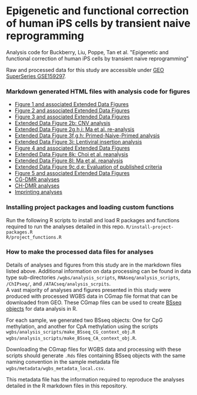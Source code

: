 # Epigenetic and functional correction of human iPS cells by transient naive reprogramming

Analysis code for Buckberry, Liu, Poppe, Tan et al. "Epigenetic and functional correction of human iPS cells by transient naive reprogramming"

Raw and processed data for this study are accessible under [GEO SuperSeries GSE159297](https://www.ncbi.nlm.nih.gov/geo/query/acc.cgi?acc=GSE159297).

### Markdown generated HTML files with analysis code for figures
- [Figure 1 and associated Extended Data Figures](Figure_1.md)
- [Figure 2 and associated Extended Data Figures](Fig_2.md)
- [Figure 3 and associated Extended Data Figures](Fig_3.md)
- [Extended Data Figure 2b: CNV analysis](ED_Fig_2b_CNV_analysis.md)
- [Extended Data Figure 2g,h,i: Ma et al. re-analysis](ED_Fig_3ghi_Ma_et_al_analysis.md)
- [Extended Data Figure 3f,g,h: Primed-Naive-Primed analysis](ED_Fig_4fgh_PNP_iPSC_analysis.md)
- [Extended Data Figure 3i: Lentiviral insertion analysis](ED_Fig_4i_lenti_insertion_analysis.md)
- [Figure 4 and associated Extended Data Figures](Fig_4.md)
- [Extended Data Figure 8k: Choi et al. reanalysis](Choi_ESC_iPSC_differential_expression.md)
- [Extended Data Figure 8l: Ma et al. reanalysis](SCNT_differential_expression.md)
- [Extended Data Figure 9c,d,e: Evaluation of published criteria](REVISION_Koyanagi_Ruiz_genes_TE_methylation.md)
- [Figure 5 and associated Extended Data Figures](REVISION_differentiation_quantifications.md)  
- [CG-DMR analyses](CG_DMR_analysis.md)
- [CH-DMR analyses](CH_DMR_analysis.md)
- [Imprinting analyses](REVISION_imprinting_analyses.html)

### Installing project packages and loading custom functions
Run the following R scripts to install and load R packages and functions required to run the analyses detailed in this repo. 
`R/install-project-packages.R`  
`R/project_functions.R`

### How to make the processed data files for analyses
Details of analyses and figures from this study are in the markdown files listed above. Additional information on data processing can be found in data type sub-directories `/wgbs/analysis_scripts`, `RNAseq/analysis_scripts`, `/ChIPseq/`, and `/ATACseq/analysis_scrpits`.   
A vast majority of analyses and figures presented in this study were produced with processed WGBS data in CGmap file format that can be downloaded from GEO. These CGmap files can be used to create [BSseq objects](https://www.bioconductor.org/packages/devel/bioc/vignettes/bsseq/inst/doc/bsseq.html#3_Using_objects_of_class_BSseq) for data analysis in R.   

For each sample, we generated two BSseq objects: One for CpG methylation, and another for CpA methylation using the scripts `wgbs/analysis_scripts/make_BSseq_CG_context_obj.R` `wgbs/analysis_scripts/make_BSseq_CA_context_obj.R`.  

Downloading the CGmap files for WGBS data and processing with these scripts should generate `.Rds` files containing BSseq objects with the same naming convention in the sample metadata file `wgbs/metadata/wgbs_metadata_local.csv`.  

This metadata file has the information required to reproduce the analyses detailed in the R markdown files in this repository.  

